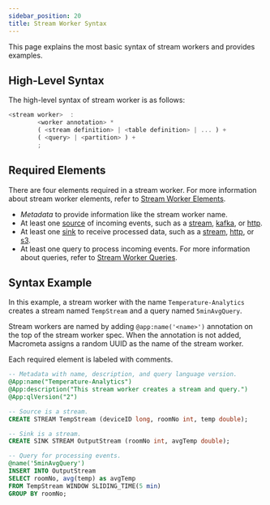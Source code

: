 ```yaml
---
sidebar_position: 20
title: Stream Worker Syntax
---
```


This page explains the most basic syntax of stream workers and provides examples.

## High-Level Syntax

The high-level syntax of stream worker is as follows:

```js
<stream worker>  :
        <worker annotation> *
        ( <stream definition> | <table definition> | ... ) +
        ( <query> | <partition> ) +
        ;
```

## Required Elements

There are four elements required in a stream worker. For more information about stream worker elements, refer to [Stream Worker Elements](stream-worker-elements).

- _Metadata_ to provide information like the stream worker name.
- At least one [source](../source/) of incoming events, such as a [stream](../source/stream-source), [kafka](../source/source-types/kafka), or [http](../source/source-types/http).
- At least one [sink](../sink/) to receive processed data, such as a [stream](../sink/stream-sink), [http](../sink/sink-types/http), or [s3](../sink/sink-types/s3).
- At least one query to process incoming events. For more information about queries, refer to [Stream Worker Queries](../query-guide/).

## Syntax Example

In this example, a stream worker with the name `Temperature-Analytics` creates a stream named `TempStream` and a query named `5minAvgQuery`.

Stream workers are named by adding `@app:name('<name>')` annotation on the top of the stream worker spec. When the annotation is not added, Macrometa assigns a random UUID as the name of the stream worker.

Each required element is labeled with comments.

```sql
-- Metadata with name, description, and query language version.
@App:name("Temperature-Analytics")
@App:description("This stream worker creates a stream and query.")
@App:qlVersion("2")

-- Source is a stream.
CREATE STREAM TempStream (deviceID long, roomNo int, temp double);

-- Sink is a stream.
CREATE SINK STREAM OutputStream (roomNo int, avgTemp double);

-- Query for processing events.
@name('5minAvgQuery')
INSERT INTO OutputStream
SELECT roomNo, avg(temp) as avgTemp
FROM TempStream WINDOW SLIDING_TIME(5 min)
GROUP BY roomNo;
```

